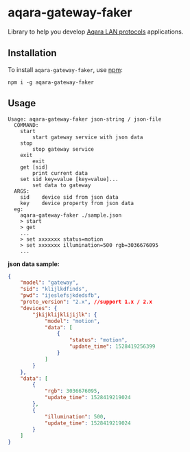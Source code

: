# aqara-gateway-faker  

Library to help you develop [Aqara LAN protocols](https://github.com/aqara/aiot-gateway-local-api) applications.


## Installation  

To install `aqara-gateway-faker`, use [npm](http://github.com/npm/npm):
```
npm i -g aqara-gateway-faker
```  

## Usage  
```shell
Usage: aqara-gateway-faker json-string / json-file
  COMMAND:
    start
        start gateway service with json data
    stop
        stop gateway service
    exit
        exit
    get [sid]
        print current data
    set sid key=value [key=value]...
        set data to gateway
  ARGS:
    sid    device sid from json data
    key    device property from json data
  eg:
    aqara-gateway-faker ./sample.json
    > start
    > get
    ...
    > set xxxxxxx status=motion
    > set xxxxxxx illumination=500 rgb=3036676095
    ...
```

**json data sample:**
```json
{
    "model": "gateway",
    "sid": "klijlkdfinds",
    "pwd": "ijeslefsjkdedsfb",
    "proto_version": "2.x", //support 1.x / 2.x
    "devices": {
        "jkijklijklijijlk": {
            "model": "motion",
            "data": [
                {
                    "status": "motion",
                    "update_time": 1528419256399
                }
            ]
        }
    },
    "data": [
        {
            "rgb": 3036676095,
            "update_time": 1528419219024
        },
        {
            "illumination": 500,
            "update_time": 1528419219024
        }
    ]
}
```
